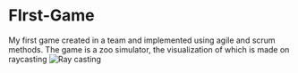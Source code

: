 # FIrst-Game
My first game created in a team and implemented using agile and scrum methods.
The game is a zoo simulator, the visualization of which is made on raycasting
![Ray casting](https://user-images.githubusercontent.com/92092053/213862238-11aaacc3-ffb6-48a1-8332-f96f348ee67d.gif)
